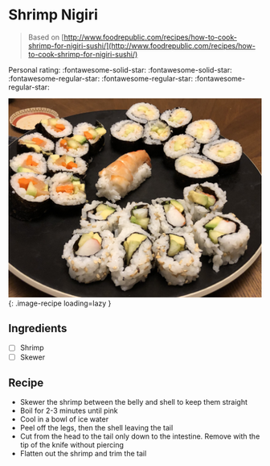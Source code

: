 <!-- Do not modify sections with "AUTO-*". They are updated by make.py -->

# Shrimp Nigiri

> Based on [http://www.foodrepublic.com/recipes/how-to-cook-shrimp-for-nigiri-sushi/](http://www.foodrepublic.com/recipes/how-to-cook-shrimp-for-nigiri-sushi/)

<!-- rating=2; (User can specify rating on scale of 1-5) -->
<!-- AUTO-UserRating -->
Personal rating: :fontawesome-solid-star: :fontawesome-solid-star: :fontawesome-regular-star: :fontawesome-regular-star: :fontawesome-regular-star:
<!-- /AUTO-UserRating -->

<!-- name_image=shrimp_nigiri.jpeg; (User can specify image name if multiple exist) -->
<!-- AUTO-Image -->
![shrimp_nigiri.jpeg](./shrimp_nigiri.jpeg){: .image-recipe loading=lazy }
<!-- /AUTO-Image -->

## Ingredients

* [ ] Shrimp
* [ ] Skewer

## Recipe

* Skewer the shrimp between the belly and shell to keep them straight
* Boil for 2-3 minutes until pink
* Cool in a bowl of ice water
* Peel off the legs, then the shell leaving the tail
* Cut from the head to the tail only down to the intestine. Remove with the tip of the knife without piercing
* Flatten out the shrimp and trim the tail
